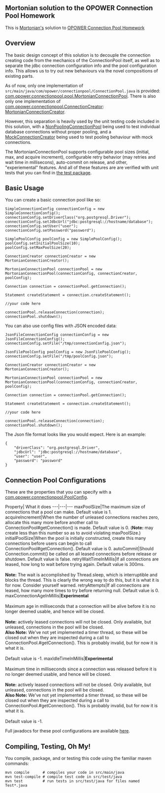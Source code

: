 ## Mortonian solution to the OPOWER Connection Pool Homework

This is [Mortonian's](https://github.com/Mortonian/) solution to [OPOWER Connection Pool Homework](https://github.com/opower/connection_pool_scaffold)

## Overview

The basic design concept of this solution is to decouple the connection creating code from the mechanics of the ConnectionPool itself, as well as to separate the jdbc connection configuration info and the pool configuration info.  This allows us to try out new behaviours via the novel compositions of existing parts.

As of now, only one implementation of `src/main/java/com/opower/connectionpool/ConnectionPool.java` is provided: [com.opower.connectionpool.pool.MortonianConnectionPool](https://github.com/Mortonian/connection_pool_scaffold/blob/master/src/main/java/com/opower/connectionpool/pool/MortonianConnectionPool.java).  There is also only one implementation of [com.opower.connectionpool.ConnectionCreator](https://github.com/Mortonian/connection_pool_scaffold/blob/master/src/main/java/com/opower/connectionpool/ConnectionCreator.java): [MortonianConnectionCreator](https://github.com/Mortonian/connection_pool_scaffold/blob/master/src/main/java/com/opower/connectionpool/connection/MortonianConnectionCreator.java).

However, this separation is heavily used by the unit testing code included in this solution, with a [NonPoolingConnectionPool](https://github.com/Mortonian/connection_pool_scaffold/blob/master/src/test/java/com/opower/connectionpool/NonPoolingConnectionPool.java) being used to test individual database connections without proper pooling, and a [MockConnectionCreator](https://github.com/Mortonian/connection_pool_scaffold/blob/master/src/test/java/com/opower/connectionpool/MockConnectionCreator.java) being used to test pooling behaviour with mock connections.

The MortonianConnectionPool supports configurable pool sizes (initial, max, and acquire increment), configurable retry behavior (may retries and wait time in millisecons), auto-commit on release, and other, "experiemental" features.  And all of these features are are verified with unit tests that you can find in [the test package](https://github.com/Mortonian/connection_pool_scaffold/tree/master/src/test/java/com/opower/connectionpool).   

## Basic Usage

You can create a basic connection pool like so:

    SimpleConnectionConfig connectionConfig = new SimpleConnectionConfig();
    connectionConfig.setDriverClass("org.postgresql.Driver");
    connectionConfig.setJdbcUrl("jdbc:postgresql://hostname/database");
    connectionConfig.setUser("user");
    connectionConfig.setPassword("password");
    
    SimplePoolConfig poolConfig = new SimplePoolConfig();
    poolConfig.setInitialPoolSize(10);
    poolConfig.setMaxPoolSize(20);
    
    ConnectionCreator connectionCreator = new MortonianConnectionCreator();
    
    MortonianConnectionPool connectionPool = new MortonianConnectionPool(connectionConfig, connectionCreator, poolConfig);
    
    Connection connection = connectionPool.getConnection();
    
    Statement createStatement = connection.createStatement();
    
    //your code here
    
    connectionPool.releaseConnection(connection);
    connectionPool.shutdown(); 
    
You can also use config files with JSON encoded data:

    JsonFileConnectionConfig connectionConfig = new JsonFileConnectionConfig();
    connectionConfig.setFile("/tmp/connectionConfig.json");
    
    JsonFilePoolConfig poolConfig = new JsonFilePoolConfig();
    connectionConfig.setFile("/tmp/poolConfig.json");
    
    ConnectionCreator connectionCreator = new MortonianConnectionCreator();
    
    MortonianConnectionPool connectionPool = new MortonianConnectionPool(connectionConfig, connectionCreator, poolConfig);
    
    Connection connection = connectionPool.getConnection();
    
    Statement createStatement = connection.createStatement();
    
    //your code here
    
    connectionPool.releaseConnection(connection);
    connectionPool.shutdown(); 

The Json file format looks like you would expect.  Here is an example:
    
    {
        "driverClass": "org.postgresql.Driver",
        "jdbcUrl": "jdbc:postgresql://hostname/database",
        "user": "user",
        "password": "password" 
    }

## Connection Pool Configurations

These are the properties that you can specify with a [com.opower.connectionpool.PoolConfig](https://github.com/Mortonian/connection_pool_scaffold/blob/master/src/main/java/com/opower/connectionpool/PoolConfig.java).

Property| What it does
---|---|---
maxPoolSize|The maximum size of connections that a pool can make.  Default value is 1.
acquireIncrement|When the number of unleased connections reaches zero, allocate this many more before another call to ConnectionPool#getConnection() is made.  Default value is 0.  (**Note:** may create less than this number so as to avoid violating maxPoolSize.)
initialPoolSize|When the pool is initially constructed, create this many connections before users can begin to call ConnectionPool#getConnection().  Default value is 0.
autoCommit|Should Connection.commit() be called on all leased connections before release or shutdown.  Default value is false.
retryWaitTimeInMillis|If all connections are leased, how long to wait before trying again.  Default value is 300ms. <BR/><BR/> **Note:** The wait is accomplished by Thread.sleep, which is interruptible and blocks the thread.  This is clearly the wrong way to do this, but it is what it is for now.  Consider yourself warned.
retryAttempts|If all connections are leased, how many more times to try before returning null.  Default value is 0.
maxConnectionAgeInMillis|**Experimental** <BR/><BR/> Maximum age in milliseconds that a connection will be alive before it is no longer deemed usable, and hence will be closed. <BR/><BR/> **Note:** actively leased connections will not be closed.  Only available, but unleased, connections in the pool will be closed. <BR/> **Also Note:** We've not yet implemented a timer thread, so these will be closed out when they are inspected during a call to ConnectionPool.#getConnection().  This is probably invalid, but for now it is what it is. <BR/><BR/> Default value is -1. 
maxIdleTimeInMillis|**Experimental** <BR/><BR/> Maximum time in milliseconds since a connection was released before it is no longer deemed usable, and hence will be closed. <BR/><BR/> **Note:** actively leased connections will not be closed.  Only available, but unleased, connections in the pool will be closed. <BR/> **Also Note:** We've not yet implemented a timer thread, so these will be closed out when they are inspected during a call to ConnectionPool.#getConnection().  This is probably invalid, but for now it is what it is. <BR/><BR/> Default value is -1.

Full javadocs for these pool configurations are available [here](https://github.com/Mortonian/connection_pool_scaffold/blob/master/src/main/java/com/opower/connectionpool/PoolConfig.java).

## Compiling, Testing, Oh My!

You compile, package, and or testing this code using the familiar maven commands:

    mvn compile      # compiles your code in src/main/java
    mvn test-compile # compile test code in src/test/java
    mvn test         # run tests in src/test/java for files named Test*.java


